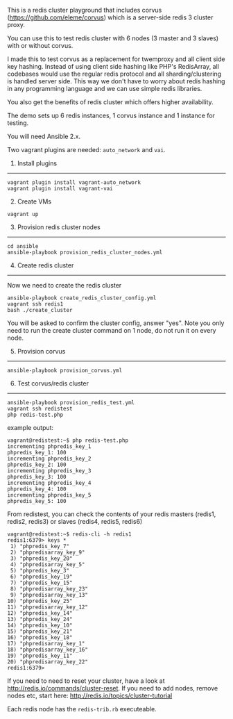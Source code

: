 This is a redis cluster playground that includes corvus (https://github.com/eleme/corvus) which is a server-side redis 3 cluster proxy.

You can use this to test redis cluster with 6 nodes (3 master and 3 slaves) with or without corvus.

I made this to test corvus as a replacement for twemproxy and all client side key hashing. Instead of using client side hashing like PHP's RedisArray, all codebases would use the regular redis protocol and all sharding/clustering is handled server side. This way we don't have to worry about redis hashing in any programming language and we can use simple redis libraries.

You also get the benefits of redis cluster which offers higher availability.

The demo sets up 6 redis instances, 1 corvus instance and 1 instance for testing.

You will need Ansible 2.x.

Two vagrant plugins are needed: `auto_network` and `vai`.

1. Install plugins
------------------

```
vagrant plugin install vagrant-auto_network
vagrant plugin install vagrant-vai
```

2. Create VMs

```
vagrant up
```

3. Provision redis cluster nodes
--------------------------------

```
cd ansible
ansible-playbook provision_redis_cluster_nodes.yml
```

4. Create redis cluster
-----------------------

Now we need to create the redis cluster

```
ansible-playbook create_redis_cluster_config.yml
vagrant ssh redis1
bash ./create_cluster
```

You will be asked to confirm the cluster config, answer "yes". Note you only need to run the create cluster command on 1 node, do not run it on every node.

5. Provision corvus
-------------------

```
ansible-playbook provision_corvus.yml
```

6. Test corvus/redis cluster
--------------

```
ansible-playbook provision_redis_test.yml
vagrant ssh redistest
php redis-test.php
```

example output:

```
vagrant@redistest:~$ php redis-test.php
incrementing phpredis_key_1
phpredis_key_1: 100
incrementing phpredis_key_2
phpredis_key_2: 100
incrementing phpredis_key_3
phpredis_key_3: 100
incrementing phpredis_key_4
phpredis_key_4: 100
incrementing phpredis_key_5
phpredis_key_5: 100
```

From redistest, you can check the contents of your redis masters (redis1, redis2, redis3) or slaves (redis4, redis5, redis6)

```
vagrant@redistest:~$ redis-cli -h redis1
redis1:6379> keys *
 1) "phpredis_key_7"
 2) "phpredisarray_key_9"
 3) "phpredis_key_20"
 4) "phpredisarray_key_5"
 5) "phpredis_key_3"
 6) "phpredis_key_19"
 7) "phpredis_key_15"
 8) "phpredisarray_key_23"
 9) "phpredisarray_key_13"
10) "phpredis_key_25"
11) "phpredisarray_key_12"
12) "phpredis_key_14"
13) "phpredis_key_24"
14) "phpredis_key_10"
15) "phpredis_key_21"
16) "phpredis_key_18"
17) "phpredisarray_key_1"
18) "phpredisarray_key_16"
19) "phpredis_key_11"
20) "phpredisarray_key_22"
redis1:6379>
```

If you need to need to reset your cluster, have a look at http://redis.io/commands/cluster-reset.
If you need to add nodes, remove nodes etc, start here: http://redis.io/topics/cluster-tutorial

Each redis node has the `redis-trib.rb` executeable.

